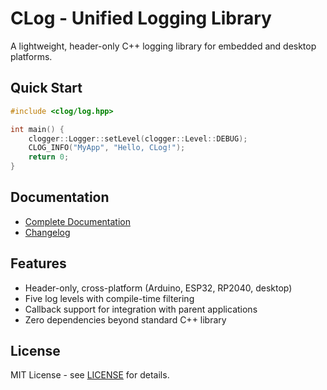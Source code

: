 # CLog - Unified Logging Library

A lightweight, header-only C++ logging library for embedded and desktop platforms.

## Quick Start

```cpp
#include <clog/log.hpp>

int main() {
    clogger::Logger::setLevel(clogger::Level::DEBUG);
    CLOG_INFO("MyApp", "Hello, CLog!");
    return 0;
}
```

## Documentation

- [Complete Documentation](docs/README.md)
- [Changelog](docs/CHANGELOG.md)

## Features

- Header-only, cross-platform (Arduino, ESP32, RP2040, desktop)
- Five log levels with compile-time filtering
- Callback support for integration with parent applications
- Zero dependencies beyond standard C++ library

## License

MIT License - see [LICENSE](LICENSE) for details.